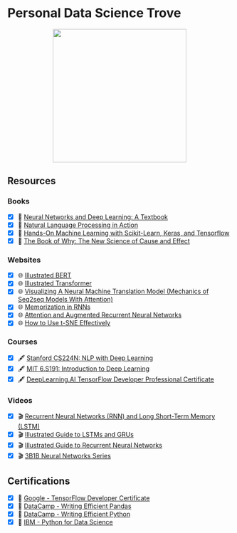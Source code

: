 # Personal Data Science Trove

<p align="center"><img src="https://i.imgur.com/3QqIE6Y.png" width="300" height="300"/></p>

## Resources

### Books
- [X] 📖 [Neural Networks and Deep Learning: A Textbook](https://www.goodreads.com/book/show/40655766-neural-networks-and-deep-learning)
- [X] 📖 [Natural Language Processing in Action](https://www.goodreads.com/book/show/37761872-natural-language-processing-in-action)
- [X] 📖 [Hands-On Machine Learning with Scikit-Learn, Keras, and Tensorflow](https://www.goodreads.com/book/show/40363665-hands-on-machine-learning-with-scikit-learn-keras-and-tensorflow)
- [X] 📖 [The Book of Why: The New Science of Cause and Effect](https://www.goodreads.com/book/show/36204378-the-book-of-why)

### Websites
- [X] 🌐 [Illustrated BERT](https://jalammar.github.io/illustrated-bert/)
- [X] 🌐 [Illustrated Transformer](https://jalammar.github.io/illustrated-transformer/)
- [X] 🌐 [Visualizing A Neural Machine Translation Model (Mechanics of Seq2seq Models With Attention)](https://jalammar.github.io/visualizing-neural-machine-translation-mechanics-of-seq2seq-models-with-attention/)
- [X] 🌐 [Memorization in RNNs](https://distill.pub/2019/memorization-in-rnns/)
- [X] 🌐 [Attention and Augmented Recurrent Neural Networks](https://distill.pub/2016/augmented-rnns/)
- [X] 🌐 [How to Use t-SNE Effectively](https://distill.pub/2016/misread-tsne/)

### Courses
- [X] 🖋️ [Stanford CS224N: NLP with Deep Learning](https://www.youtube.com/playlist?list=PLoROMvodv4rOhcuXMZkNm7j3fVwBBY42z)
- [X] 🖋️ [MIT 6.S191: Introduction to Deep Learning](https://www.youtube.com/watch?v=njKP3FqW3Sk&list=PLtBw6njQRU-rwp5__7C0oIVt26ZgjG9NI)
- [X] 🖋️ [DeepLearning.AI TensorFlow Developer Professional Certificate](https://www.coursera.org/professional-certificates/tensorflow-in-practice)

### Videos
- [X] 🎬 [Recurrent Neural Networks (RNN) and Long Short-Term Memory (LSTM)](https://www.youtube.com/watch?v=WCUNPb-5EYI)
- [X] 🎬 [Illustrated Guide to LSTMs and GRUs](https://www.youtube.com/watch?v=8HyCNIVRbSU)
- [X] 🎬 [Illustrated Guide to Recurrent Neural Networks](https://www.youtube.com/watch?v=LHXXI4-IEns)
- [x] 🎬 [3B1B Neural Networks Series](https://www.youtube.com/watch?v=aircAruvnKk)

## Certifications
- [X] 📜 [Google - TensorFlow Developer Certificate](https://www.credential.net/44299ff6-dc0d-4529-9b42-b9697bf34e1c)
- [X] 📜 [DataCamp - Writing Efficient Pandas](https://www.datacamp.com/statement-of-accomplishment/course/c4db8be1219a95d9a312bccbd42b63a7072e8435)
- [X] 📜 [DataCamp - Writing Efficient Python](https://www.datacamp.com/statement-of-accomplishment/course/0e577a7054db1445eeaf50ab5fbfea6e4c40ec1c)
- [X] 📜 [IBM - Python for Data Science](https://courses.cognitiveclass.ai/certificates/da72274985c14c32bafc72ec08e0655f)
